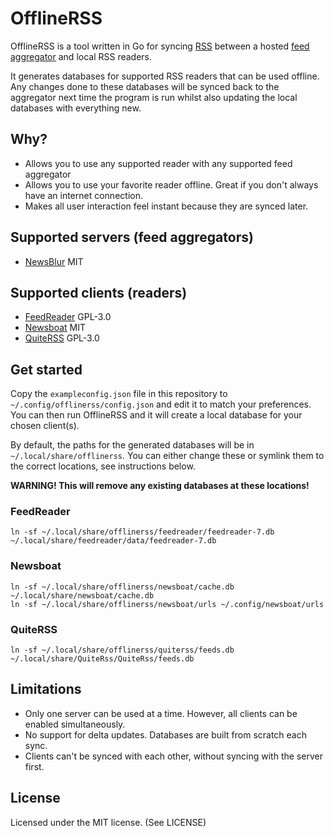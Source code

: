 # OfflineRSS

OfflineRSS is a tool written in Go for syncing [RSS](https://en.wikipedia.org/wiki/RSS) between a hosted [feed aggregator](https://en.wikipedia.org/wiki/News_aggregator) and local RSS readers.

It generates databases for supported RSS readers that can be used offline. Any changes done to these databases will be synced back to the aggregator next time the program is run whilst also updating the local databases with everything new.

## Why?

* Allows you to use any supported reader with any supported feed aggregator
* Allows you to use your favorite reader offline. Great if you don't always have an internet connection.
* Makes all user interaction feel instant because they are synced later.

## Supported servers (feed aggregators)

* [NewsBlur](https://newsblur.com) MIT

## Supported clients (readers)

* [FeedReader](https://jangernert.github.io/FeedReader) GPL-3.0
* [Newsboat](https://newsboat.org) MIT
* [QuiteRSS](https://quiterss.org) GPL-3.0

## Get started

Copy the `exampleconfig.json` file in this repository to `~/.config/offlinerss/config.json` and edit it to match your preferences. You can then run OfflineRSS and it will create a local database for your chosen client(s).

By default, the paths for the generated databases will be in `~/.local/share/offlinerss`. You can either change these or symlink them to the correct locations, see instructions below.

**WARNING! This will remove any existing databases at these locations!**

### FeedReader

```
ln -sf ~/.local/share/offlinerss/feedreader/feedreader-7.db ~/.local/share/feedreader/data/feedreader-7.db
```

### Newsboat

```
ln -sf ~/.local/share/offlinerss/newsboat/cache.db ~/.local/share/newsboat/cache.db
ln -sf ~/.local/share/offlinerss/newsboat/urls ~/.config/newsboat/urls
```

### QuiteRSS

```
ln -sf ~/.local/share/offlinerss/quiterss/feeds.db ~/.local/share/QuiteRss/QuiteRss/feeds.db
```

## Limitations

* Only one server can be used at a time. However, all clients can be enabled simultaneously.
* No support for delta updates. Databases are built from scratch each sync.
* Clients can't be synced with each other, without syncing with the server first.

## License

Licensed under the MIT license. (See LICENSE)
